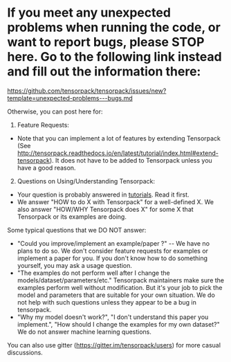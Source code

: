 
# If you meet any unexpected problems when running the code, or want to report bugs, please STOP here. Go to the following link instead and fill out the information there:
https://github.com/tensorpack/tensorpack/issues/new?template=unexpected-problems---bugs.md


Otherwise, you can post here for:
1. Feature Requests:
  + Note that you can implement a lot of features by extending Tensorpack
   (See http://tensorpack.readthedocs.io/en/latest/tutorial/index.html#extend-tensorpack).
   It does not have to be added to Tensorpack unless you have a good reason.

2. Questions on Using/Understanding Tensorpack:
  + Your question is probably answered in [tutorials](http://tensorpack.readthedocs.io/en/latest/tutorial/index.html#user-tutorials). Read it first.
  + We answer "HOW to do X with Tensorpack" for a well-defined X.
    We also answer "HOW/WHY Tensorpack does X" for some X that Tensorpack or its examples are doing.

Some typical questions that we DO NOT answer:

+ "Could you improve/implement an example/paper ?" --
  We have no plans to do so. We don't consider feature
  requests for examples or implement a paper for you.
  If you don't know how to do something yourself, you may ask a usage question.
+ "The examples do not perform well after I change the models/dataset/parameters/etc."
  Tensorpack maintainers make sure the examples perform well without modification.
  But it's your job to pick the model and parameters that are suitable for your own situation.
  We do not help with such questions unless they appear to be a bug in tensorpack.
+ "Why my model doesn't work?", "I don't understand this paper you implement.",
  "How should I change the examples for my own dataset?"
  We do not answer machine learning questions.
  

You can also use gitter (https://gitter.im/tensorpack/users) for more casual discussions.
